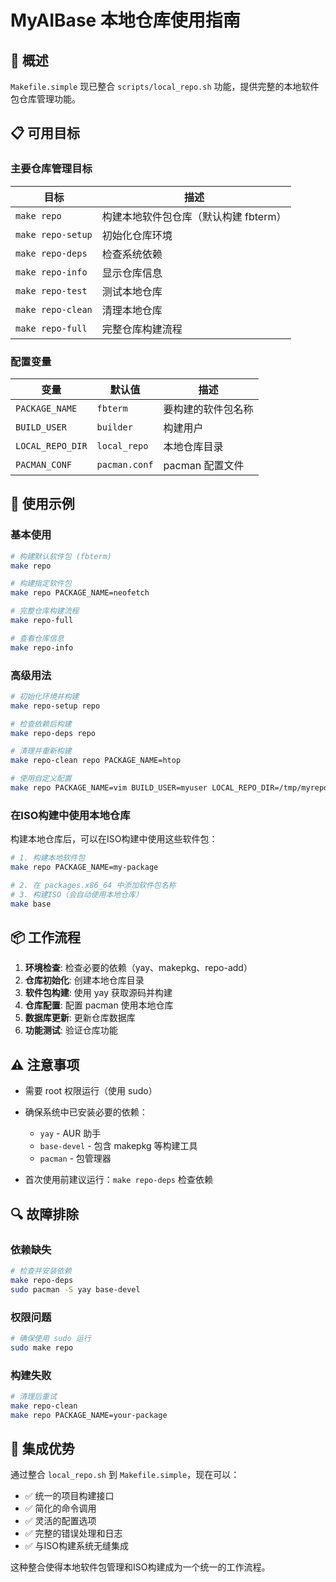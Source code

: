 # MyAIBase 本地仓库使用指南

## 🎯 概述

`Makefile.simple` 现已整合 `scripts/local_repo.sh` 功能，提供完整的本地软件包仓库管理功能。

## 📋 可用目标

### 主要仓库管理目标

| 目标 | 描述 |
|------|------|
| `make repo` | 构建本地软件包仓库（默认构建 fbterm） |
| `make repo-setup` | 初始化仓库环境 |
| `make repo-deps` | 检查系统依赖 |
| `make repo-info` | 显示仓库信息 |
| `make repo-test` | 测试本地仓库 |
| `make repo-clean` | 清理本地仓库 |
| `make repo-full` | 完整仓库构建流程 |

### 配置变量

| 变量 | 默认值 | 描述 |
|------|--------|------|
| `PACKAGE_NAME` | `fbterm` | 要构建的软件包名称 |
| `BUILD_USER` | `builder` | 构建用户 |
| `LOCAL_REPO_DIR` | `local_repo` | 本地仓库目录 |
| `PACMAN_CONF` | `pacman.conf` | pacman 配置文件 |

## 🔧 使用示例

### 基本使用

```bash
# 构建默认软件包 (fbterm)
make repo

# 构建指定软件包
make repo PACKAGE_NAME=neofetch

# 完整仓库构建流程
make repo-full

# 查看仓库信息
make repo-info
```

### 高级用法

```bash
# 初始化环境并构建
make repo-setup repo

# 检查依赖后构建
make repo-deps repo

# 清理并重新构建
make repo-clean repo PACKAGE_NAME=htop

# 使用自定义配置
make repo PACKAGE_NAME=vim BUILD_USER=myuser LOCAL_REPO_DIR=/tmp/myrepo
```

### 在ISO构建中使用本地仓库

构建本地仓库后，可以在ISO构建中使用这些软件包：

```bash
# 1. 构建本地软件包
make repo PACKAGE_NAME=my-package

# 2. 在 packages.x86_64 中添加软件包名称
# 3. 构建ISO（会自动使用本地仓库）
make base
```

## 📦 工作流程

1. **环境检查**: 检查必要的依赖（yay、makepkg、repo-add）
2. **仓库初始化**: 创建本地仓库目录
3. **软件包构建**: 使用 yay 获取源码并构建
4. **仓库配置**: 配置 pacman 使用本地仓库
5. **数据库更新**: 更新仓库数据库
6. **功能测试**: 验证仓库功能

## ⚠️ 注意事项

- 需要 root 权限运行（使用 sudo）
- 确保系统中已安装必要的依赖：
  - `yay` - AUR 助手
  - `base-devel` - 包含 makepkg 等构建工具
  - `pacman` - 包管理器

- 首次使用前建议运行：`make repo-deps` 检查依赖

## 🔍 故障排除

### 依赖缺失
```bash
# 检查并安装依赖
make repo-deps
sudo pacman -S yay base-devel
```

### 权限问题
```bash
# 确保使用 sudo 运行
sudo make repo
```

### 构建失败
```bash
# 清理后重试
make repo-clean
make repo PACKAGE_NAME=your-package
```

## 🚀 集成优势

通过整合 `local_repo.sh` 到 `Makefile.simple`，现在可以：

- ✅ 统一的项目构建接口
- ✅ 简化的命令调用
- ✅ 灵活的配置选项
- ✅ 完整的错误处理和日志
- ✅ 与ISO构建系统无缝集成

这种整合使得本地软件包管理和ISO构建成为一个统一的工作流程。